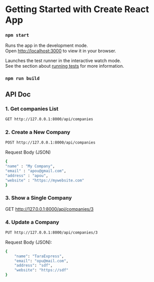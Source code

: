 # Getting Started with Create React App

### `npm start`

Runs the app in the development mode.\
Open [http://localhost:3000](http://localhost:3000) to view it in your browser.

Launches the test runner in the interactive watch mode.\
See the section about [running tests](https://facebook.github.io/create-react-app/docs/running-tests) for more information.

### `npm run build`

## API Doc

### 1. Get companies List

```bash
GET http://127.0.0.1:8000/api/companies
```

### 2. Create a New Company

```bash
POST http://127.0.0.1:8000/api/companies
```

Request Body (JSON)

```bash
{
"name" : "My Company",
"email" : "apou@gmail.com",
"address" : "apou",
"website" : "https://mywebsite.com"
}
```

### 3. Show a Single Company

GET http://127.0.0.1:8000/api/companies/3

### 4. Update a Company

```bash
PUT http://127.0.0.1:8000/api/companies/3
```

Request Body (JSON):

```bash
{
    "name": "TaraExpress",
    "email": "opu@mail.com",
    "address": "sdf",
    "website": "https://sdf"
}
```
